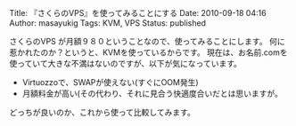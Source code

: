 Title: 『さくらのVPS』を使ってみることにする
Date: 2010-09-18 04:16
Author: masayukig
Tags: KVM, VPS
Status: published

さくらのVPS が月額９８０ということなので、使ってみることにします。
何に惹かれたのか？というと、KVMを使っているからです。
現在は、お名前.comを使っていて大きな不満はないのですが、以下が気になっています。

- Virtuozzoで、SWAPが使えない(すぐにOOM発生)
- 月額料金が高い(その代わり、それに見合う快適度合いだとは思いますが。

どっちが良いのか、これから使って比較してみます。

